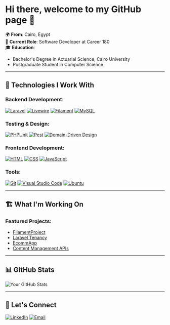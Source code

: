 # Hi there, welcome to my GitHub page 👋

🌍 **From**: Cairo, Egypt  
💼 **Current Role**: Software Developer at Career 180  
🎓 **Education**: 
- Bachelor's Degree in Actuarial Science, Cairo University  
- Postgraduate Student in Computer Science

---

## 🚀 **Technologies I Work With**

### Backend Development:
[![Laravel](https://img.shields.io/badge/-Laravel-red)](#) [![Livewire](https://img.shields.io/badge/-Livewire-blue)](#) [![Filament](https://img.shields.io/badge/-Filament-green)](#) [![MySQL](https://img.shields.io/badge/-MySQL-blue)](#)

### Testing & Design:
[![PHPUnit](https://img.shields.io/badge/-PHPUnit-purple)](#) [![Pest](https://img.shields.io/badge/-Pest-orange)](#) [![Domain-Driven Design](https://img.shields.io/badge/-DDD-blueviolet)](#)

### Frontend Development:
[![HTML](https://img.shields.io/badge/-HTML-orange)](#) [![CSS](https://img.shields.io/badge/-CSS-blue)](#) [![JavaScript](https://img.shields.io/badge/-JavaScript-yellow)](#)

### Tools:
[![Git](https://img.shields.io/badge/-Git-black)](#) [![Visual Studio Code](https://img.shields.io/badge/-VS%20Code-blue)](#) [![Ubuntu](https://img.shields.io/badge/-Ubuntu-orange)](#)

---

## 🏗 **What I'm Working On**

### Featured Projects:
- [FilamentProject](https://github.com/DevEsraaMahmoud/filamentProject)  
- [Laravel Tenancy](https://github.com/DevEsraaMahmoud/laravel-tenancy)  
- [EcommApp](https://github.com/DevEsraaMahmoud/EcommApp)  
- [Content Management APIs](https://github.com/DevEsraaMahmoud/laravel-content-management-APIs)

---

## 📊 **GitHub Stats**

![Your GitHub Stats](https://github-readme-stats.vercel.app/api?username=DevEsraaMahmoud&show_icons=true&theme=radical)

---

## 💬 **Let's Connect**

[![LinkedIn](https://img.shields.io/badge/-LinkedIn-blue)](https://linkedin.com/in/devesraamahmoud) [![Email](https://img.shields.io/badge/-Email-red)](mailto:devesraamahmoud@gmail.com)
